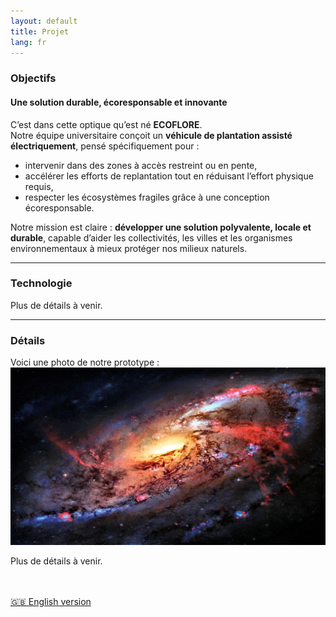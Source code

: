 ```yaml
---
layout: default
title: Projet
lang: fr
---
```

### Objectifs

#### Une solution durable, écoresponsable et innovante

C’est dans cette optique qu’est né **ECOFLORE**.  
Notre équipe universitaire conçoit un **véhicule de plantation assisté électriquement**, pensé spécifiquement pour :

- intervenir dans des zones à accès restreint ou en pente,
- accélérer les efforts de replantation tout en réduisant l’effort physique requis,
- respecter les écosystèmes fragiles grâce à une conception écoresponsable.

Notre mission est claire : **développer une solution polyvalente, locale et durable**, capable d’aider les collectivités, les villes et les organismes environnementaux à mieux protéger nos milieux naturels.

---

### Technologie

Plus de détails à venir.

---

### Détails

Voici une photo de notre prototype :  
![Prototype #1](images/197640-download-free-space-wallpaper-4k-3840x2160.jpg)

Plus de détails à venir.

<br><br>
[🇬🇧 English version](/en/project.md)

